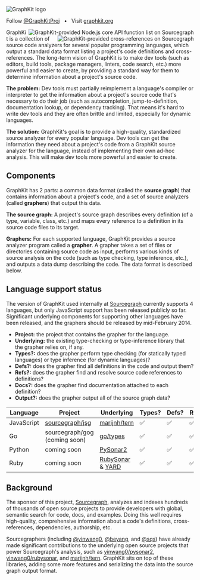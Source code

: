 ![GraphKit logo](https://raw.github.com/sourcegraph/graphkit/master/media/logo.png)

Follow [@GraphKitProj](https://twitter.com/GraphKitProj) &nbsp; &bull; &nbsp; Visit [graphkit.org](http://graphkit.org)

<a href="https://sourcegraph.com/github.com/joyent/node"><img align=right alt="GraphKit-provided Node.js core API function list on Sourcegraph" src="https://raw.github.com/sourcegraph/graphkit/master/media/symbols-list.png"></a> <a href="https://sourcegraph.com/github.com/joyent/node/symbols/javascript/commonjs/lib/assert.js/-/equal"><img align=right alt="GraphKit-provided cross-references on Sourcegraph" src="https://raw.github.com/sourcegraph/graphkit/master/media/examples.png"></a> GraphKit is a collection of source code analyzers for several popular
programming languages, which output a standard data format listing a project's
code definitions and cross-references. The long-term vision of GraphKit is to
make dev tools (such as editors, build tools, package managers, linters, code
search, etc.) more powerful and easier to create, by providing a standard way
for them to determine information about a project's source code.

**The problem:** Dev tools must partially reimplement a language's compiler or
interpreter to get the information about a project's source code that's
necessary to do their job (such as autocompletion, jump-to-definition,
documentation lookup, or dependency tracking). That means it's hard to write dev
tools and they are often brittle and limited, especially for dynamic languages.

**The solution:** GraphKit's goal is to provide a high-quality, standardized
source analyzer for every popular language. Dev tools can get the information
they need about a project's code from a GraphKit source analyzer for the
language, instead of implementing their own ad-hoc analysis. This will make dev
tools more powerful and easier to create.

## Components

GraphKit has 2 parts: a common data format (called the **source graph**) that
contains information about a project's code, and a set of source analyzers
(called **graphers**) that output this data.

**The source graph:** A project's source graph describes every definition (of a
type, variable, class, etc.) and maps every reference to a definition in its
source code files to its target.

**Graphers:** For each supported language, GraphKit provides a source analyzer
program called a **grapher**. A grapher takes a set of files or directories
containing source code as input, performs various kinds of source analysis on
the code (such as type checking, type inference, etc.), and outputs a data dump
describing the code. The data format is described below.

## Language support status

The version of GraphKit used internally at
[Sourcegraph](https://sourcegraph.com) currently supports 4 languages, but only
JavaScript support has been released publicly so far. Significant underlying
components for supporting other languages have been released, and the graphers
should be released by mid-February 2014.

* **Project:** the project that contains the grapher for the language.
* **Underlying:** the existing type-checking or type-inference library that the grapher relies on, if any.
* **Types?:** does the grapher perform type checking (for statically typed languages) or type inference (for dynamic languages)?
* **Defs?:** does the grapher find all definitions in the code and output them?
* **Refs?:** does the grapher find and resolve source code references to definitions?
* **Docs?:** does the grapher find documentation attached to each definition?
* **Output?:** does the grapher output all of the source graph data?

| Language  | Project | Underlying | Types? | Defs? | Refs? | Docs? | Output? |
| ------------- | ------------- | ------------- | ------------- | ------------- | ------------- | ------------- | ------------- |
| JavaScript  | [sourcegraph/jsg](https://sourcegraph.com/github.com/sourcegraph/jsg) | [marijnh/tern](https://github.com/marijnh/tern) | :white_check_mark: | :white_check_mark: | :white_check_mark: | :white_check_mark: | :white_check_mark: |
| Go  | sourcegraph/gog (coming soon) | [go/types](https://code.google.com/p/go.tools) | :white_check_mark: | :white_check_mark: | :white_check_mark: | :white_check_mark: | :x: |
| Python  | coming soon | [PySonar2](https://github.com/yinwang0/pysonar2) | :white_check_mark: | :white_check_mark: | :white_check_mark: | :white_check_mark: | :x: |
| Ruby  | coming soon | [RubySonar](https://github.com/yinwang0/rubysonar) & [YARD](http://yardoc.org) | :white_check_mark: | :white_check_mark: | :white_check_mark: | :white_check_mark: | :x: |

## Background

The sponsor of this project, [Sourcegraph](https://sourcegraph.com), analyzes
and indexes hundreds of thousands of open source projects to provide developers
with global, semantic search for code, docs, and examples. Doing this well
requires high-quality, comprehensive information about a code's definitions,
cross-references, dependencies, authorship, etc.

Sourcegraphers (including [@yinwang0](https://sourcegraph.com/yinwang0),
[@beyang](https://sourcegraph.com/beyang), and
[@sqs](https://sourcegraph.com/sqs)) have already made significant contributions
to the underlying open source projects that power Sourcegraph's analysis, such
as [yinwang0/pysonar2](https://github.com/yinwang0/pysonar2),
[yinwang0/rubysonar](https://github.com/yinwang0/rubysonar), and
[marijnh/tern](https://github.com/marijnh/tern). GraphKit sits on top of these
libraries, adding some more features and serializing the data into the source
graph output format.

